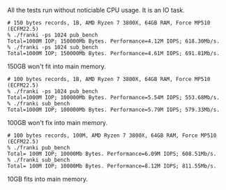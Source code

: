 
All the tests run without noticiable CPU usage. It is an IO task.

```
# 150 bytes records, 1B, AMD Ryzen 7 3800X, 64GB RAM, Force MP510 (ECFM22.5)
% ./franki -ps 1024 pub_bench
Total=1000M IOP; 150000Mb Bytes. Performance=4.12M IOPS; 618.30Mb/s.
% ./franki -ps 1024 sub_bench
Total=1000M IOP; 150000Mb Bytes. Performance=4.61M IOPS; 691.81Mb/s.
```
150GB won't fit into main memory.

```
# 100 bytes records, 1B, AMD Ryzen 7 3800X, 64GB RAM, Force MP510 (ECFM22.5)
% ./franki -ps 1024 pub_bench
Total=1000M IOP; 100000Mb Bytes. Performance=5.54M IOPS; 553.68Mb/s.    
% ./franki sub_bench
Total=1000M IOP; 100000Mb Bytes. Performance=5.79M IOPS; 579.33Mb/s.
```
100GB won't fix into main memory.

```
# 100 bytes records, 100M, AMD Ryzen 7 3800X, 64GB RAM, Force MP510 (ECFM22.5)
% ./franki pub_bench    
Total= 100M IOP; 10000Mb Bytes. Performance=6.09M IOPS; 608.51Mb/s.    
% ./franki sub_bench
Total= 100M IOP; 10000Mb Bytes. Performance=8.12M IOPS; 811.55Mb/s. 
```
10GB fits into main memory.